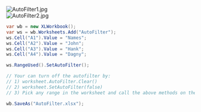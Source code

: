 ![AutoFilter1.jpg](http://download-codeplex.sec.s-msft.com/Download?ProjectName=closedxml&DownloadId=228107 "AutoFilter1.jpg")  
![AutoFilter2.jpg](http://download-codeplex.sec.s-msft.com/Download?ProjectName=closedxml&DownloadId=228108 "AutoFilter2.jpg")  

```c#
var wb = new XLWorkbook();
var ws = wb.Worksheets.Add("AutoFilter");
ws.Cell("A1").Value = "Names";
ws.Cell("A2").Value = "John";
ws.Cell("A3").Value = "Hank";
ws.Cell("A4").Value = "Dagny";

ws.RangeUsed().SetAutoFilter();

// Your can turn off the autofilter by:
// 1) worksheet.AutoFilter.Clear()
// 2) worksheet.SetAutoFilter(false)
// 3) Pick any range in the worksheet and call the above methods on the range

wb.SaveAs("AutoFilter.xlsx");
```
